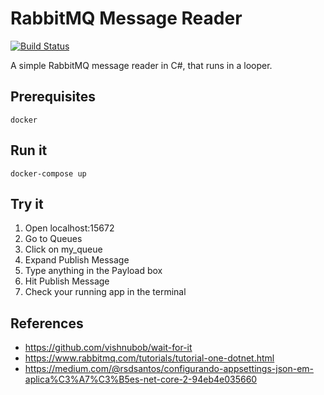# RabbitMQ Message Reader

[![Build Status](https://dev.azure.com/neryluc/RabbitMQ%20Message%20Reader/_apis/build/status/RabbitMQ%20Message%20Reader-ASP.NET%20Core-CI?branchName=master)](https://dev.azure.com/neryluc/RabbitMQ%20Message%20Reader/_build/latest?branchName=master)

A simple RabbitMQ message reader in C#, that runs in a looper.

## Prerequisites

````
docker
````

## Run it

````
docker-compose up 
````

## Try it

1) Open localhost:15672
2) Go to Queues
3) Click on my_queue
4) Expand Publish Message
5) Type anything in the Payload box
6) Hit Publish Message
7) Check your running app in the terminal

## References

- https://github.com/vishnubob/wait-for-it
- https://www.rabbitmq.com/tutorials/tutorial-one-dotnet.html
- https://medium.com/@rsdsantos/configurando-appsettings-json-em-aplica%C3%A7%C3%B5es-net-core-2-94eb4e035660
